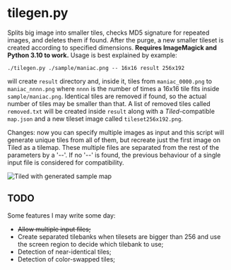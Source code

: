 tilegen.py
==========

Splits big image into smaller tiles, checks MD5 signature for repeated images, and deletes them if found. After the purge, a new smaller tileset is created according to specified dimensions. **Requires ImageMagick and Python 3.10 to work.** Usage is best explained by example:

``` 
./tilegen.py ./sample/maniac.png -- 16x16 result 256x192
```

will create `result` directory and, inside it, tiles from `maniac_0000.png` to `maniac_nnnn.png` where `nnnn` is the number of times a 16x16 tile fits inside `sample/maniac.png`. Identical tiles are removed if found, so the actual number of tiles may be smaller than that. A list of removed tiles called `removed.txt` will be created inside `result` along with a *Tiled*-compatible `map.json` and a new tileset image called `tileset256x192.png`.

Changes: now you can specify multiple images as input and this script will generate unique tiles from all of them, but recreate just the first image on Tiled as a tilemap. These multiple files are separated from the rest of the parameters by a '--'. If no '--' is found, the previous behaviour of a single input file is considered for compatibility.

![Tiled with generated sample map](/docs/tiled.png "Tiled with generated sample map")

TODO
----

Some features I may write some day:

* ~~Allow multiple input files;~~
* Create separated tilebanks when tilesets are bigger than 256 and use the screen region to decide which tilebank to use;
* Detection of near-identical tiles; 
* Detection of color-swapped tiles;

